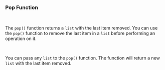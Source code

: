 ### Pop Function

<br />

The `pop()` function returns a `list` with the last item removed. You can use the `pop()` function to remove the last item in a `list` before performing an operation on it.

<br />

You can pass any `list` to the `pop()` function. The function will return a new `list` with the last item removed.
